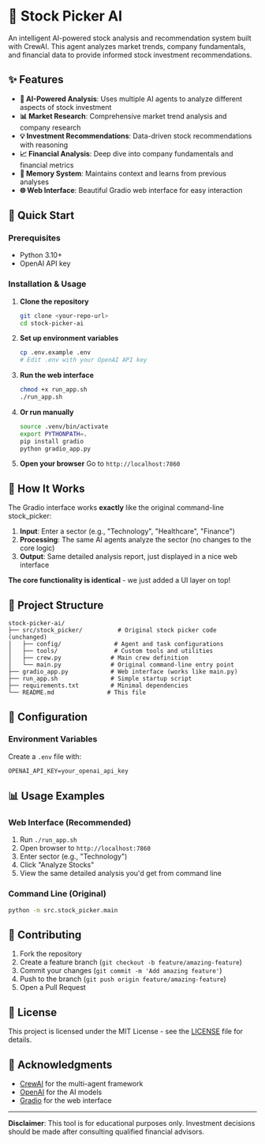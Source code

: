 # 🚀 Stock Picker AI

An intelligent AI-powered stock analysis and recommendation system built with CrewAI. This agent analyzes market trends, company fundamentals, and financial data to provide informed stock investment recommendations.

## ✨ Features

- **🤖 AI-Powered Analysis**: Uses multiple AI agents to analyze different aspects of stock investment
- **📊 Market Research**: Comprehensive market trend analysis and company research
- **💡 Investment Recommendations**: Data-driven stock recommendations with reasoning
- **📈 Financial Analysis**: Deep dive into company fundamentals and financial metrics
- **🔄 Memory System**: Maintains context and learns from previous analyses
- **🌐 Web Interface**: Beautiful Gradio web interface for easy interaction

## 🚀 Quick Start

### Prerequisites

- Python 3.10+
- OpenAI API key

### Installation & Usage

1. **Clone the repository**
   ```bash
   git clone <your-repo-url>
   cd stock-picker-ai
   ```

2. **Set up environment variables**
   ```bash
   cp .env.example .env
   # Edit .env with your OpenAI API key
   ```

3. **Run the web interface**
   ```bash
   chmod +x run_app.sh
   ./run_app.sh
   ```

4. **Or run manually**
   ```bash
   source .venv/bin/activate
   export PYTHONPATH=.
   pip install gradio
   python gradio_app.py
   ```

5. **Open your browser**
   Go to `http://localhost:7860`

## 🎯 How It Works

The Gradio interface works **exactly** like the original command-line stock_picker:

1. **Input**: Enter a sector (e.g., "Technology", "Healthcare", "Finance")
2. **Processing**: The same AI agents analyze the sector (no changes to the core logic)
3. **Output**: Same detailed analysis report, just displayed in a nice web interface

**The core functionality is identical** - we just added a UI layer on top!

## 📁 Project Structure

```
stock-picker-ai/
├── src/stock_picker/          # Original stock picker code (unchanged)
│   ├── config/               # Agent and task configurations
│   ├── tools/                # Custom tools and utilities
│   ├── crew.py              # Main crew definition
│   └── main.py              # Original command-line entry point
├── gradio_app.py            # Web interface (works like main.py)
├── run_app.sh               # Simple startup script
├── requirements.txt         # Minimal dependencies
└── README.md               # This file
```

## 🔧 Configuration

### Environment Variables

Create a `.env` file with:
```env
OPENAI_API_KEY=your_openai_api_key
```

## 📊 Usage Examples

### Web Interface (Recommended)
1. Run `./run_app.sh`
2. Open browser to `http://localhost:7860`
3. Enter sector (e.g., "Technology")
4. Click "Analyze Stocks"
5. View the same detailed analysis you'd get from command line

### Command Line (Original)
```bash
python -m src.stock_picker.main
```

## 🤝 Contributing

1. Fork the repository
2. Create a feature branch (`git checkout -b feature/amazing-feature`)
3. Commit your changes (`git commit -m 'Add amazing feature'`)
4. Push to the branch (`git push origin feature/amazing-feature`)
5. Open a Pull Request

## 📝 License

This project is licensed under the MIT License - see the [LICENSE](LICENSE) file for details.

## 🙏 Acknowledgments

- [CrewAI](https://github.com/joaomdmoura/crewAI) for the multi-agent framework
- [OpenAI](https://openai.com/) for the AI models
- [Gradio](https://gradio.app/) for the web interface

---

**Disclaimer**: This tool is for educational purposes only. Investment decisions should be made after consulting qualified financial advisors.
